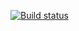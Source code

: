 [![Build status](https://ci.appveyor.com/api/projects/status/1yfduupobf1untx3?svg=true)](https://ci.appveyor.com/project/QAVshivtsev/bdd)
